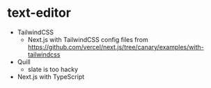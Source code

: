 # text-editor

- TailwindCSS
  - Next.js with TailwindCSS config files from https://github.com/vercel/next.js/tree/canary/examples/with-tailwindcss
- Quill
  - slate is too hacky
- Next.js with TypeScript
